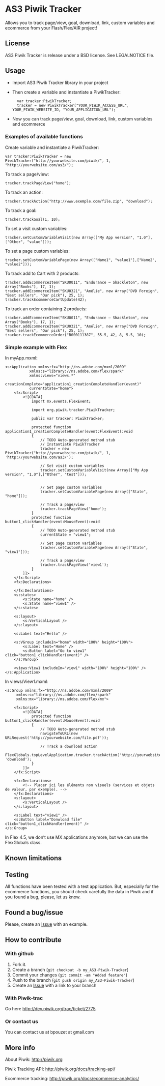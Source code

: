 AS3 Piwik Tracker 
=================

Allows you to track page/view, goal, download, link, custom variables and ecommerce from your Flash/Flex/AIR project!


License
-------

AS3 Piwik Tracker is release under a BSD license.
See LEGALNOTICE file.


Usage
-----

- Import AS3 Piwik Tracker library in your project
- Then create a variable and instantiate a PiwikTracker:

		var tracker:PiwikTracker;
		tracker = new PiwikTracker("YOUR_PIWIK_ACCESS_URL", YOUR_PIWIK_WEBSITE_ID, "YOUR_APPLICATION_URL");

- Now you can track page/view, goal, download, link, custom variables and ecommerce


### Examples of available functions

Create variable and instantiate a PiwikTracker:
	
	var tracker:PiwikTracker = new PiwikTracker("http://yourwebsite.com/piwik/", 1, "http://yourwebsite.com/as3/");

To track a page/view:

	tracker.trackPageView("home");

To track an action:
	
	tracker.trackAction("http://www.exemple.com/file.zip", "download");
	
To track a goal:

	tracker.trackGoal(1, 10);

To set a visit custom variables:
	
	tracker.setCustomVariableVisit(new Array(["My App version", "1.0"],["Other", "value"]));

To set a page custom variables:

	tracker.setCustomVariablePage(new Array(["Name1", "value1"],["Name2", "value2"]));

To track add to Cart with 2 products:

	tracker.addEcommerceItem("SKU0011", "Endurance – Shackleton", new Array("Books"), 17, 1);
	tracker.addEcommerceItem("SKU0321", "Amélie", new Array("DVD Foreign", "Best sellers", "Our pick"), 25, 1);
	tracker.trackEcommerceCartUpdate(42);
	
To track an order containing 2 products:

	tracker.addEcommerceItem("SKU0011", "Endurance – Shackleton", new Array("Books"), 17, 1);
	tracker.addEcommerceItem("SKU0321", "Amélie", new Array("DVD Foreign", "Best sellers", "Our pick"), 25, 1);
	tracker.trackEcommerceOrder("B000111387", 55.5, 42, 8, 5.5, 10);


### Simple example with Flex

In myApp.mxml:

	<s:Application xmlns:fx="http://ns.adobe.com/mxml/2009" 
			   xmlns:s="library://ns.adobe.com/flex/spark" 
			   xmlns:views="views.*"
			   creationComplete="application1_creationCompleteHandler(event)"
			   currentState="home">
		<fx:Script>
			<![CDATA[
				import mx.events.FlexEvent;
				
				import org.piwik.tracker.PiwikTracker;
				
				public var tracker: PiwikTracker;
				
				protected function application1_creationCompleteHandler(event:FlexEvent):void
				{
					// TODO Auto-generated method stub
					// Instantiate PiwikTracker
					tracker = new PiwikTracker("http://yourwebsite.com/piwik/", 1, 'http://yourwebsite.com/as3/');
					
					// Set visit custom variables
					tracker.setCustomVariableVisit(new Array(["My App version", "1.0"],["Other", "test"]));
					
					
					// Set page custom variables
					tracker.setCustomVariablePage(new Array(["State", "home"]));
					
					// Track a page/view
					tracker.trackPageView('home');
				}
				protected function button1_clickHandler(event:MouseEvent):void
				{
					// TODO Auto-generated method stub
					currentState = "view1";
					
					// Set page custom variables
					tracker.setCustomVariablePage(new Array(["State", "view1"]));
					
					// Track a page/view
					tracker.trackPageView('view1');
				}
			]]>
		</fx:Script>
		<fx:Declarations>
			
		</fx:Declarations>
		<s:states>
			<s:State name="home" />
			<s:State name="view1" />
		</s:states>
		
		<s:layout>
			<s:VerticalLayout />
		</s:layout>
		
		<s:Label text="Hello" />
		
		<s:VGroup includeIn="home" width="100%" height="100%">
			<s:Label text="Home" />
			<s:Button label="Go to view1" click="button1_clickHandler(event)" />
		</s:VGroup>
		
		<views:View1 includeIn="view1" width="100%" height="100%" />
	</s:Application>


In views/View1.mxml:

	<s:Group xmlns:fx="http://ns.adobe.com/mxml/2009" 
		 xmlns:s="library://ns.adobe.com/flex/spark" 
		 xmlns:mx="library://ns.adobe.com/flex/mx">
	
		<fx:Script>
			<![CDATA[
				protected function button1_clickHandler(event:MouseEvent):void
				{
					// TODO Auto-generated method stub
					navigateToURL(new URLRequest('http://yourwebsite.com/file.pdf'));

					// Track a download action
					FlexGlobals.topLevelApplication.tracker.trackAction('http://yourwebsite.com/file.pdf', 'download');
				}
			]]>
		</fx:Script>
		
		<fx:Declarations>
			<!-- Placer ici les éléments non visuels (services et objets de valeur, par exemple). -->
		</fx:Declarations>
		<s:layout>
			<s:VerticalLayout />
		</s:layout>
		
		<s:Label text="view1" />
		<s:Button label="Donwload file" click="button1_clickHandler(event)" />
	</s:Group>
	
In Flex 4.5, we don’t use MX applications anymore, but we can use the FlexGlobals class.

Known limitations
-----------------

Testing
-------

All functions have been tested with a test application. But, especially for the ecommerce functions, you should check carefully the data in Piwik and if you found a bug, please, let us know.

Found a bug/issue
-----------------

Please, create an [Issue][1] with an example.

How to contribute
-----------------

### With github

1. Fork it.
2. Create a branch (`git checkout -b my_AS3-Piwik-Tracker`)
3. Commit your changes (`git commit -am "Added feature"`)
4. Push to the branch (`git push origin my_AS3-Piwik-Tracker`)
5. Create an [Issue][1] with a link to your branch

### With Piwik-trac

Go here http://dev.piwik.org/trac/ticket/2775

### Or contact us

You can contact us at bpouzet at gmail.com

More info
---------

About Piwik: http://piwik.org

Piwik Tracking API: http://piwik.org/docs/tracking-api/

Ecommerce tracking: http://piwik.org/docs/ecommerce-analytics/

[1]: https://github.com/bpouzet/AS3-Piwik-Tracker/issues